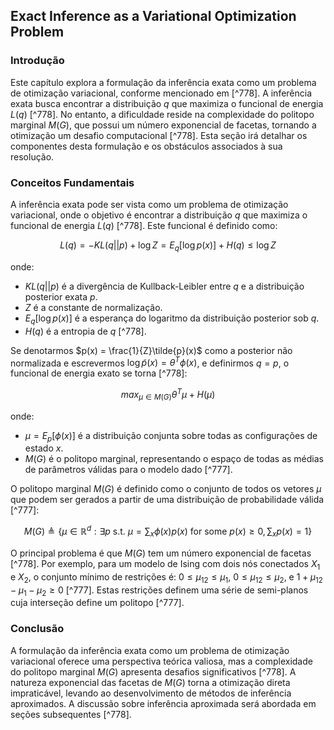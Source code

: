 ## Exact Inference as a Variational Optimization Problem

### Introdução
Este capítulo explora a formulação da inferência exata como um problema de otimização variacional, conforme mencionado em [^778]. A inferência exata busca encontrar a distribuição $q$ que maximiza o funcional de energia $L(q)$ [^778]. No entanto, a dificuldade reside na complexidade do politopo marginal $M(G)$, que possui um número exponencial de facetas, tornando a otimização um desafio computacional [^778]. Esta seção irá detalhar os componentes desta formulação e os obstáculos associados à sua resolução.

### Conceitos Fundamentais

A inferência exata pode ser vista como um problema de otimização variacional, onde o objetivo é encontrar a distribuição $q$ que maximiza o funcional de energia $L(q)$ [^778]. Este funcional é definido como:

$$L(q) = -KL(q||p) + \log Z = E_q[\log p(x)] + H(q) \leq \log Z$$

onde:
*   $KL(q||p)$ é a divergência de Kullback-Leibler entre $q$ e a distribuição posterior exata $p$.
*   $Z$ é a constante de normalização.
*   $E_q[\log p(x)]$ é a esperança do logaritmo da distribuição posterior sob $q$.
*   $H(q)$ é a entropia de $q$ [^778].

Se denotarmos $p(x) = \frac{1}{Z}\tilde{p}(x)$ como a posterior não normalizada e escrevermos $\log \tilde{p}(x) = \theta^T \phi(x)$, e definirmos $q = p$, o funcional de energia exato se torna [^778]:

$$max_{\mu \in M(G)} \theta^T \mu + H(\mu)$$

onde:
*   $\mu = E_p[\phi(x)]$ é a distribuição conjunta sobre todas as configurações de estado $x$.
*   $M(G)$ é o politopo marginal, representando o espaço de todas as médias de parâmetros válidas para o modelo dado [^777].

O politopo marginal $M(G)$ é definido como o conjunto de todos os vetores $\mu$ que podem ser gerados a partir de uma distribuição de probabilidade válida [^777]:

$$M(G) \triangleq \{\mu \in \mathbb{R}^d : \exists p \text{ s.t. } \mu = \sum_x \phi(x)p(x) \text{ for some } p(x) \geq 0, \sum_x p(x) = 1\}$$

O principal problema é que $M(G)$ tem um número exponencial de facetas [^778]. Por exemplo, para um modelo de Ising com dois nós conectados $X_1$ e $X_2$, o conjunto mínimo de restrições é: $0 \leq \mu_{12} \leq \mu_1$, $0 \leq \mu_{12} \leq \mu_2$, e $1 + \mu_{12} - \mu_1 - \mu_2 \geq 0$ [^777]. Estas restrições definem uma série de semi-planos cuja interseção define um politopo [^777].

### Conclusão

A formulação da inferência exata como um problema de otimização variacional oferece uma perspectiva teórica valiosa, mas a complexidade do politopo marginal $M(G)$ apresenta desafios significativos [^778]. A natureza exponencial das facetas de $M(G)$ torna a otimização direta impraticável, levando ao desenvolvimento de métodos de inferência aproximados. A discussão sobre inferência aproximada será abordada em seções subsequentes [^778].<!-- END -->